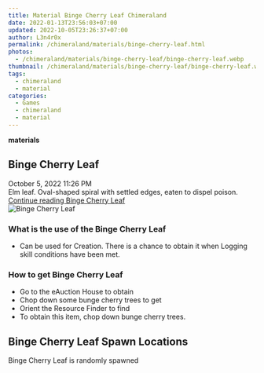 ```yaml
---
title: Material Binge Cherry Leaf Chimeraland
date: 2022-01-13T23:56:03+07:00
updated: 2022-10-05T23:26:37+07:00
author: L3n4r0x
permalink: /chimeraland/materials/binge-cherry-leaf.html
photos:
  - /chimeraland/materials/binge-cherry-leaf/binge-cherry-leaf.webp
thumbnail: /chimeraland/materials/binge-cherry-leaf/binge-cherry-leaf.webp
tags:
  - chimeraland
  - material
categories:
  - Games
  - chimeraland
  - material
---
```


<link
  rel="stylesheet"
  href="https://rawcdn.githack.com/dimaslanjaka/Web-Manajemen/870a349/css/bootstrap-5-3-0-alpha3-wrapper.css"
/>
<section id="bootstrap-wrapper">
  <div data-bs-theme="dark">
    <div
      class="row g-0 border rounded overflow-hidden flex-md-row mb-4 shadow-sm position-relative bg-dark text-light"
    >
      <div class="col p-4 d-flex flex-column position-static">
        <strong class="d-inline-block mb-2 text-success">materials</strong>
        <h2 class="mb-0">Binge Cherry Leaf</h2>
        <div class="mb-1 text-muted">October 5, 2022 11:26 PM</div>
        <div class="mb-2 border p-1">
          Elm leaf. Oval-shaped spiral with settled edges, eaten to dispel
          poison.
        </div>
        <a
          href="/chimeraland/materials/binge-cherry-leaf.html"
          class="stretched-link d-none text-primary"
          >Continue reading Binge Cherry Leaf</a
        >
      </div>
      <div class="col-auto d-none d-md-block d-lg-block">
        <img
          src="https://www.webmanajemen.com/chimeraland/materials/binge-cherry-leaf/binge-cherry-leaf.webp"
          alt="Binge Cherry Leaf"
        />
      </div>
    </div>
    <div class="row">
      <div class="col-lg-6 col-12 mb-2">
        <div class="card">
          <div class="card-body">
            <h3 class="card-title">What is the use of the Binge Cherry Leaf</h3>
            <div class="card-text">
              <ul>
                <li>
                  Can be used for Creation. There is a chance to obtain it when
                  Logging skill conditions have been met.
                </li>
              </ul>
            </div>
          </div>
        </div>
      </div>
      <div class="col-lg-6 col-12 mb-2">
        <div class="card">
          <div class="card-body">
            <h3 class="card-title">How to get Binge Cherry Leaf</h3>
            <div class="card-text">
              <ul>
                <li>Go to the eAuction House to obtain</li>
                <li>Chop down some bunge cherry trees to get</li>
                <li>Orient the Resource Finder to find</li>
                <li>To obtain this item, chop down bunge cherry trees.</li>
              </ul>
            </div>
          </div>
        </div>
      </div>
      <div class="col-12 mb-2">
        <h2>Binge Cherry Leaf Spawn Locations</h2>
        <p>Binge Cherry Leaf is randomly spawned</p>
      </div>
    </div>
  </div>
</section>